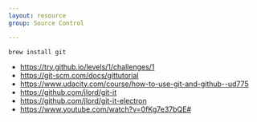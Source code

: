 ```yaml
---
layout: resource
group: Source Control

---
```

<!-- General resources go here -->

`brew install git`
- <https://try.github.io/levels/1/challenges/1>
- <https://git-scm.com/docs/gittutorial>
- <https://www.udacity.com/course/how-to-use-git-and-github--ud775>
- <https://github.com/jlord/git-it>
- <https://github.com/jlord/git-it-electron>
- <https://www.youtube.com/watch?v=0fKg7e37bQE#>

<!-- #### Beginner -->

<!-- #### Intermediate -->

<!-- #### Advanced -->

<!-- #### Jedi -->
